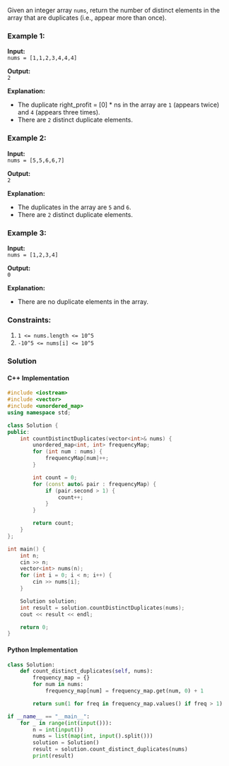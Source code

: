 Given an integer array `nums`, return the number of distinct elements in the array that are duplicates (i.e., appear more than once).

### Example 1:

**Input:**  
`nums = [1,1,2,3,4,4,4]`

**Output:**  
`2`

**Explanation:**

- The duplicate
right_profit = [0] * ns in the array are `1` (appears twice) and `4` (appears three times).
- There are `2` distinct duplicate elements.
### Example 2:

**Input:**  
`nums = [5,5,6,6,7]`

**Output:**  
`2`

**Explanation:**

- The duplicates in the array are `5` and `6`.
- There are `2` distinct duplicate elements.


### Example 3:

**Input:**  
`nums = [1,2,3,4]`

**Output:**  
`0`

**Explanation:**

- There are no duplicate elements in the array.

### Constraints:

1. `1 <= nums.length <= 10^5`
2. `-10^5 <= nums[i] <= 10^5`


### Solution

#### C++ Implementation
```cpp
#include <iostream>
#include <vector>
#include <unordered_map>
using namespace std;

class Solution {
public:
    int countDistinctDuplicates(vector<int>& nums) {
        unordered_map<int, int> frequencyMap;
        for (int num : nums) {
            frequencyMap[num]++;
        }

        int count = 0;
        for (const auto& pair : frequencyMap) {
            if (pair.second > 1) {
                count++;
            }
        }

        return count;
    }
};

int main() {
    int n;
    cin >> n;
    vector<int> nums(n);
    for (int i = 0; i < n; i++) {
        cin >> nums[i];
    }

    Solution solution;
    int result = solution.countDistinctDuplicates(nums);
    cout << result << endl;

    return 0;
}
```

#### Python Implementation
```python
class Solution:
    def count_distinct_duplicates(self, nums):
        frequency_map = {}
        for num in nums:
            frequency_map[num] = frequency_map.get(num, 0) + 1

        return sum(1 for freq in frequency_map.values() if freq > 1)

if __name__ == "__main__":
    for _ in range(int(input())):
	    n = int(input())
	    nums = list(map(int, input().split()))
	    solution = Solution()
	    result = solution.count_distinct_duplicates(nums)
	    print(result)
```